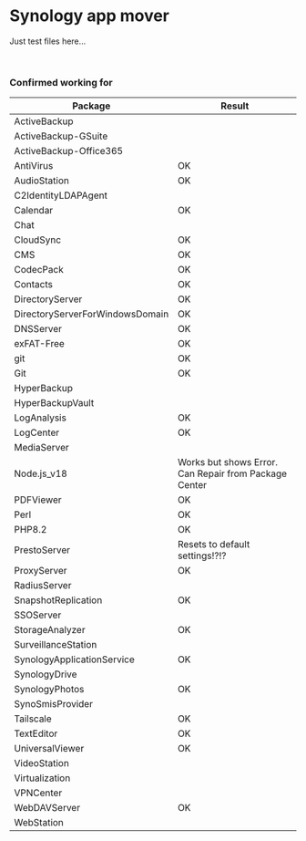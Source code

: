 # Synology app mover 

Just test files here...

<br>

### Confirmed working for

| Package | Result |
|-----|-----|
| ActiveBackup |  |
| ActiveBackup-GSuite |  |
| ActiveBackup-Office365 |  |
| AntiVirus | OK |
| AudioStation | OK |	
| C2IdentityLDAPAgent |  |
| Calendar | OK |
| Chat |  |
| CloudSync | OK |
| CMS | OK |
| CodecPack | OK |
| Contacts | OK |
| DirectoryServer | OK |
| DirectoryServerForWindowsDomain | OK |
| DNSServer | OK |
| exFAT-Free | OK |
| git | OK |
| Git | OK |
| HyperBackup |  |
| HyperBackupVault |  |
| LogAnalysis | OK |
| LogCenter | OK |
| MediaServer |  |
| Node.js_v18 | Works but shows Error. Can Repair from Package Center |
| PDFViewer | OK |
| Perl | OK |
| PHP8.2 | OK |
| PrestoServer | Resets to default settings!?!? |
| ProxyServer | OK |
| RadiusServer |  |
| SnapshotReplication | OK |
| SSOServer |  |
| StorageAnalyzer | OK |
| SurveillanceStation |  |
| SynologyApplicationService | OK |
| SynologyDrive |  |
| SynologyPhotos | OK |
| SynoSmisProvider |  |
| Tailscale | OK |
| TextEditor | OK |
| UniversalViewer | OK |
| VideoStation |  |
| Virtualization |  |
| VPNCenter |  |
| WebDAVServer | OK |
| WebStation |  |

